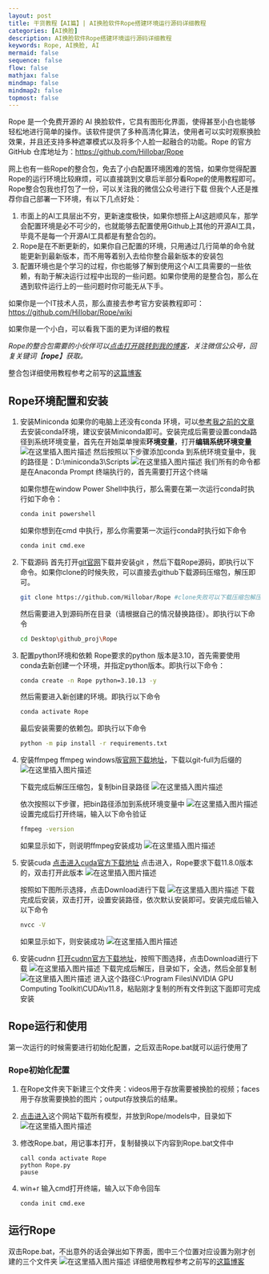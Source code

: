 ```yaml
---
layout: post
title: 干货教程【AI篇】| AI换脸软件Rope搭建环境运行源码详细教程
categories: [AI换脸]
description: AI换脸软件Rope搭建环境运行源码详细教程
keywords: Rope, AI换脸, AI
mermaid: false
sequence: false
flow: false
mathjax: false
mindmap: false
mindmap2: false
topmost: false
---
```


Rope 是一个免费开源的 AI 换脸软件，它具有图形化界面，使得甚至小白也能够轻松地进行简单的操作。该软件提供了多种高清化算法，使用者可以实时观察换脸效果，并且还支持多种遮罩模式以及将多个人脸一起融合的功能。Rope 的官方 GitHub 仓库地址为：https://github.com/Hillobar/Rope

网上也有一些Rope的整合包，免去了小白配置环境困难的苦恼，如果你觉得配置Rope的运行环境比较麻烦，可以直接跳到文章后半部分看Rope的使用教程即可。Rope整合包我也打包了一份，可以关注我的微信公众号进行下载
但我个人还是推荐你自己部署一下环境，有以下几点好处：
1. 市面上的AI工具层出不穷，更新速度极快，如果你想搭上AI这趟顺风车，那学会配置环境是必不可少的，也就能够去配置使用Github上其他的开源AI工具，毕竟不是每一个开源AI工具都是有整合包的。
2.  Rope是在不断更新的，如果你自己配置的环境，只用通过几行简单的命令就能更新到最新版本，而不用等着别入去给你整合最新版本的安装包
3. 配置环境也是个学习的过程，你也能够了解到使用这个AI工具需要的一些依赖，有助于解决运行过程中出现的一些问题。如果你使用的是整合包，那么在遇到软件运行上的一些问题时你可能无从下手。

如果你是一个IT技术人员，那么直接去参考官方安装教程即可：https://github.com/Hillobar/Rope/wiki

如果你是一个小白，可以看我下面的更为详细的教程

 *Rope的整合包需要的小伙伴可以[点击打开跳转到我的博客](https://koalai.org/about/)，关注微信公众号，回复关键词【**rope**】获取。*

整合包详细使用教程参考之前写的[这篇博客](https://blog.csdn.net/qq_17449077/article/details/136782719)
## Rope环境配置和安装

1. 安装Miniconda
如果你的电脑上还没有conda 环境，可以[参考我之前的文章](https://blog.csdn.net/qq_17449077/article/details/136519192)去安装conda环境，建议安装Miniconda即可。安装完成后需要设置conda路径到系统环境变量，首先在开始菜单搜索**环境变量**，打开**编辑系统环境变量**
![在这里插入图片描述](/images/2024-03-17-rope-install/lu8l8tje67.png)
然后按照以下步骤添加conda 到系统环境变量中，我的路径是：D:\miniconda3\Scripts
![在这里插入图片描述](/images/2024-03-17-rope-install/lu8l8v4j73.png)
	我们所有的命令都是在Anaconda Prompt 终端执行的，首先需要打开这个终端

	如果你想在window Power Shell中执行，那么需要在第一次运行conda时执行如下命令：
	```bash
	conda init powershell
	```
	如果你想到在cmd 中执行，那么你需要第一次运行conda时执行如下命令
	```bash
	conda init cmd.exe
	```
2. 下载源码 
	首先打开[git官网](https://git-scm.com/download/win)下载并安装git ，然后下载Rope源码，即执行以下命令。如果你clone的时候失败，可以直接去github下载源码压缩包，解压即可。
	```bash
	git clone https://github.com/Hillobar/Rope #clone失败可以下载压缩包解压即可
	```
	然后需要进入到源码所在目录（请根据自己的情况替换路径）。即执行以下命令
	```bash
	cd Desktop\github_proj\Rope
	```
		
4. 配置python环境和依赖
	Rope要求的python 版本是3.10，首先需要使用conda去新创建一个环境，并指定python版本。即执行以下命令：
	```bash
	conda create -n Rope python=3.10.13 -y
	```
	然后需要进入新创建的环境。即执行以下命令
	```bash
	conda activate Rope
	```
	最后安装需要的依赖包。即执行以下命令
	```bash
	python -m pip install -r requirements.txt
	```
5. 安装ffmpeg
	ffmpeg windows版[官网下载地址](https://www.gyan.dev/ffmpeg/builds/)，下载以git-full为后缀的
![在这里插入图片描述](/images/2024-03-17-rope-install/lu8l8wpl60.png)

	下载完成后解压压缩包，复制bin目录路径
![在这里插入图片描述](/images/2024-03-17-rope-install/lu8l8yay57.png)

	依次按照以下步骤，把bin路径添加到系统环境变量中
![在这里插入图片描述](/images/2024-03-17-rope-install/lu8l8zw064.png)
	设置完成后打开终端，输入以下命令验证
	```bash
	ffmpeg -version
	```
	如果显示如下，则说明ffmpeg安装成功
![在这里插入图片描述](/images/2024-03-17-rope-install/lu8l91hv12.png)

5. 安装cuda
	[点击进入cuda官方下载地址](https://developer.nvidia.com/cuda-toolkit-archive)
	点击进入，Rope要求下载11.8.0版本的，双击打开此版本
![在这里插入图片描述](/images/2024-03-17-rope-install/lu8l933e41.png)

	按照如下图所示选择，点击Download进行下载
![在这里插入图片描述](/images/2024-03-17-rope-install/lu8l94ot69.png)
	下载完成后安装，双击打开，设置安装路径，依次默认安装即可。安装完成后输入以下命令
	```bash
	nvcc -V
	```
	如果显示如下，则安装成功
![在这里插入图片描述](/images/2024-03-17-rope-install/lu8l969r80.png)

6.  安装cudnn
[打开cudnn官方下载地址](https://developer.nvidia.com/cudnn-downloads)，按照下图选择，点击Download进行下载
![在这里插入图片描述](/images/2024-03-17-rope-install/lu8l97um54.png)
下载完成后解压，目录如下，全选，然后全部复制
![在这里插入图片描述](/images/2024-03-17-rope-install/lu8l99ft36.png)
进入这个路径C:\Program Files\NVIDIA GPU Computing Toolkit\CUDA\v11.8，粘贴刚才复制的所有文件到这下面即可完成安装

## Rope运行和使用

第一次运行的时候需要进行初始化配置，之后双击Rope.bat就可以运行使用了
### Rope初始化配置
1. 在Rope文件夹下新建三个文件夹：videos用于存放需要被换脸的视频；faces用于存放需要换脸的图片；output存放换后的结果。

3. [点击进入](https://github.com/Hillobar/Rope/releases/tag/Sapphire)这个网站下载所有模型，并放到Rope/models中，目录如下
	![在这里插入图片描述](/images/2024-03-17-rope-install/lu8l9b0g47.png)

4. 修改Rope.bat，用记事本打开，复制替换以下内容到Rope.bat文件中
	```
	call conda activate Rope
	python Rope.py 
	pause
	```
4. win+r 输入cmd打开终端，输入以下命令回车
	```bash
	conda init cmd.exe
	```
## 运行Rope
	
双击Rope.bat，不出意外的话会弹出如下界面，图中三个位置对应设置为刚才创建的三个文件夹
![在这里插入图片描述](/images/2024-03-17-rope-install/lu8l9cls07.png)
详细使用教程参考之前写的[这篇博客](https://blog.csdn.net/qq_17449077/article/details/136782719)
